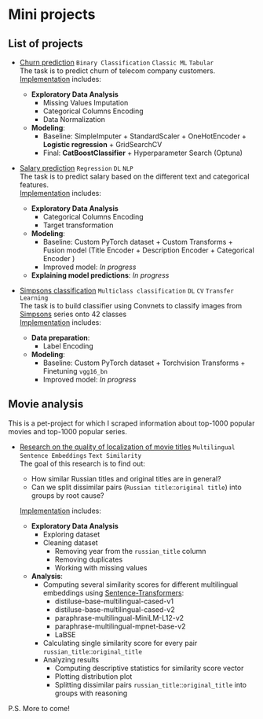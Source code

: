 # Mini projects

## List of projects

* [Churn prediction](https://nbviewer.org/github/Extremesarova/mini_projects/blob/main/churn/churn_prediction_front.ipynb) `Binary Classification` `Classic ML` `Tabular`  
The task is to predict churn of telecom company customers.  
[Implementation](https://github.com/Extremesarova/mini_projects/tree/main/churn) includes:
  * **Exploratory Data Analysis**
    * Missing Values Imputation
    * Categorical Columns Encoding
    * Data Normalization
  * **Modeling**:
    * Baseline: SimpleImputer + StandardScaler + OneHotEncoder + **Logistic regression** + GridSearchCV
    * Final: **CatBoostClassifier** + Hyperparameter Search (Optuna)

* [Salary prediction](https://nbviewer.org/github/Extremesarova/mini_projects/blob/main/salary_prediction/salary_prediction.ipynb) `Regression` `DL` `NLP`  
The task is to predict salary based on the different text and categorical features.  
[Implementation](https://github.com/Extremesarova/mini_projects/tree/main/salary_prediction) includes:
  * **Exploratory Data Analysis**
    * Categorical Columns Encoding
    * Target transformation
  * **Modeling**:
    * Baseline: Custom PyTorch dataset + Custom Transforms + Fusion model (Title Encoder + Description Encoder + Categorical Encoder )
    * Improved model: *In progress*
  * **Explaining model predictions**: *In progress*

* [Simpsons classification](https://nbviewer.org/github/Extremesarova/mini_projects/blob/main/simpsons_classification/simpsons-classification-using-pytorch-guidelines.ipynb) `Multiclass classification` `DL` `CV` `Transfer Learning`  
The task is to build classifier using Convnets to classify images from [Simpsons](https://www.kaggle.com/competitions/journey-springfield) series onto 42 classes  
[Implementation](https://github.com/Extremesarova/mini_projects/tree/main/simpsons_classification) includes:
  * **Data preparation**:
    * Label Encoding
  * **Modeling**:
    * Baseline: Custom PyTorch dataset + Torchvision Transforms + Finetuning `vgg16_bn`
    * Improved model: *In progress*

## Movie analysis

This is a pet-project for which I scraped information about top-1000 popular movies and top-1000 popular series.

* [Research on the quality of localization of movie titles](https://nbviewer.org/github/Extremesarova/mini_projects/blob/main/movie_dataset/localization_quality_analysis/movie_title_translation.ipynb) `Multilingual Sentence Embeddings` `Text Similarity`  
  The goal of this research is to find out:

  * How similar Russian titles and original titles are in general?
  * Can we split dissimilar pairs (`Russian title`::`original title`) into groups by root cause?

  [Implementation](https://github.com/Extremesarova/mini_projects/tree/main/movie_dataset/localization_quality_analysis) includes:
  * **Exploratory Data Analysis**
    * Exploring dataset
    * Cleaning dataset
      * Removing year from the `russian_title` column
      * Removing duplicates
      * Working with missing values
  * **Analysis**:
    * Computing several similarity scores for different multilingual embeddings using [Sentence-Transformers](https://www.sbert.net/docs/pretrained_models.html#multi-lingual-models):
      * distiluse-base-multilingual-cased-v1
      * distiluse-base-multilingual-cased-v2
      * paraphrase-multilingual-MiniLM-L12-v2
      * paraphrase-multilingual-mpnet-base-v2
      * LaBSE
    * Calculating single similarity score for every pair `russian_title`::`original_title`
    * Analyzing results
      * Computing descriptive statistics for similarity score vector
      * Plotting distribution plot
      * Splitting dissimilar pairs `russian_title`::`original_title` into groups with reasoning

P.S. More to come!
